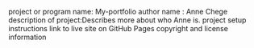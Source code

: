 project or program name: My-portfolio
author name : Anne Chege
description of project:Describes more about who Anne is.
project setup instructions
link to live site on GitHub Pages
copyright and license information
